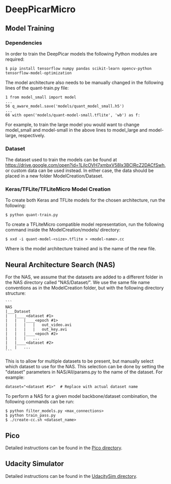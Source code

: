 # DeepPicarMicro

## Model Training

### Dependencies

In order to train the DeepPicar models the following Python modules are required:

	$ pip install tensorflow numpy pandas scikit-learn opencv-python tensorflow-model-optimization
	
The model architecture also needs to be manually changed in the following lines of the quant-train.py file:

	1 from model_small import model 
	...
	56 q_aware_model.save('models/quant_model_small.h5')
	...
	66 with open('models/quant-model-small.tflite', 'wb') as f:
	
For example, to train the large model you would want to change model_small and model-small in the above lines to model_large and model-large, respectively. 

### Dataset

The dataset used to train the models can be found at https://drive.google.com/open?id=1LjIcOVH7xmbxV58lx3BClRcZ2DACfSwh, or custom data can be used instead. In either case, the data should be placed in a new folder ModelCreation/Dataset.

### Keras/TFLite/TFLiteMicro Model Creation

To create both Keras and TFLite models for the chosen architecture, run the following:

	$ python quant-train.py
	
To create a TFLiteMicro compatible model representation, run the following command inside the ModelCreation/models/ directory:

	$ xxd -i quant-model-<size>.tflite > <model-name>.cc
	
Where <size> is the model architecture trained and <model-name> is the name of the new file.

## Neural Architecture Search (NAS)

For the NAS, we assume that the datasets are added to a different folder in the NAS directory called "NAS/Dataset/". We use the same file name conventions as in the ModelCreation folder, but with the following directory structure:

	```
	NAS
	|___Dataset
	|	|____<dataset #1>
	|	|	|____<epoch #1>
	|	|	|	|	out_video.avi
	|	|	|	|	out_key.avi
	|	|	|____<epoch #2>
	|	|	|	...
	|	|____<dataset #2>
	|	|	...
	```
	
This is to allow for multiple datasets to be present, but manually select which dataset to use for the NAS. This selection can be done by setting the "dataset" parameters in NAS/All/params.py to the name of the dataset. For example:

	dataset="<dataset #1>"	# Replace with actual dataset name

To perform a NAS for a given model backbone/dataset combination, the following commands can be run:

	$ python filter_models.py <max_connections>
	$ python train_pass.py
	$ ./create-cc.sh <dataset_name>

## Pico

Detailed instructions can be found in the [Pico directory](https://github.com/CSL-KU/DeepPicarMicro/tree/main/Pico).

## Udacity Simulator

Detailed instructions can be found in the [UdacitySim directory](https://github.com/CSL-KU/DeepPicarMicro/tree/main/UdacitySim).
	
